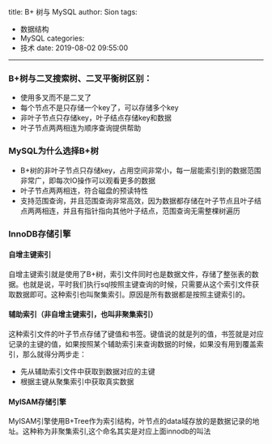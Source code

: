title: B+ 树与 MySQL
author: Sion
tags:
  - 数据结构
  - MySQL
categories:
  - 技术
date: 2019-08-02 09:55:00
---
### B+树与二叉搜索树、二叉平衡树区别：
- 使用多叉而不是二叉了
- 每个节点不是只存储一个key了，可以存储多个key
- 非叶子节点只存储key，叶子结点存储key和数据
- 叶子节点两两相连为顺序查询提供帮助

<!-- more -->

### MySQL为什么选择B+树
- B+树的非叶子节点只存储key，占用空间非常小，每一层能索引到的数据范围非常广，即每次IO操作可以观看更多的数据
- 叶子节点两两相连，符合磁盘的预读特性
- 支持范围查询，并且范围查询非常高效，因为数据都存储在叶子节点且叶子结点两两相连，并且有指针指向其他叶子结点，范围查询无需整棵树遍历

### InnoDB存储引擎

#### 自增主键索引
自增主键索引就是使用了B+树，索引文件同时也是数据文件，存储了整张表的数据。也就是说，平时我们执行sql按照主键查询的时候，只需要从这个索引文件获取数据即可。这种索引也叫聚集索引。原因是所有数据都是按照主键索引的。

#### 辅助索引（非自增主键索引，也叫非聚集索引）
这种索引文件的叶子节点存储了键值和书签。键值说的就是列的值，书签就是对应记录的主键的值，如果按照某个辅助索引来查询数据的时候，如果没有用到覆盖索引，那么就得分两步走：
- 先从辅助索引文件中获取到数据对应的主键
- 根据主键从聚集索引中获取真实数据

#### MyISAM存储引擎
MyISAM引擎使用B+Tree作为索引结构，叶节点的data域存放的是数据记录的地址。这种称为非聚集索引,这个命名其实是对应上面innodb的叫法